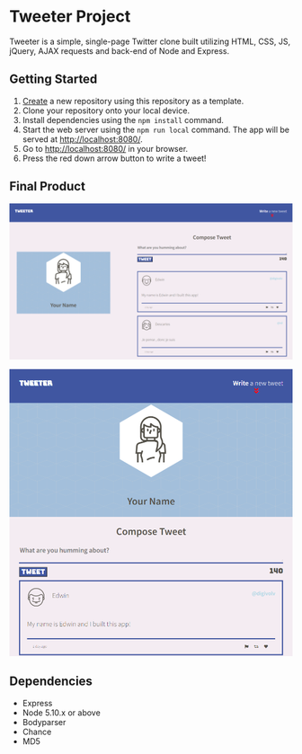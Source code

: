 # Tweeter Project

Tweeter is a simple, single-page Twitter clone built utilizing HTML, CSS, JS, jQuery, AJAX requests and back-end of Node and Express.

## Getting Started

1. [Create](https://docs.github.com/en/repositories/creating-and-managing-repositories/creating-a-repository-from-a-template) a new repository using this repository as a template.
2. Clone your repository onto your local device.
3. Install dependencies using the `npm install` command.
4. Start the web server using the `npm run local` command. The app will be served at <http://localhost:8080/>.
5. Go to <http://localhost:8080/> in your browser.
6. Press the red down arrow button to write a tweet!

## Final Product

!["Main page with viewport width greater than 1024px"](https://github.com/digivolv/tweeter/blob/master/docs/main-page-desktop.PNG?raw=true)

!["Main page with viewport width under 1024px"](https://github.com/digivolv/tweeter/blob/master/docs/main-page-mobile.PNG?raw=true)

## Dependencies

- Express
- Node 5.10.x or above
- Bodyparser
- Chance
- MD5
